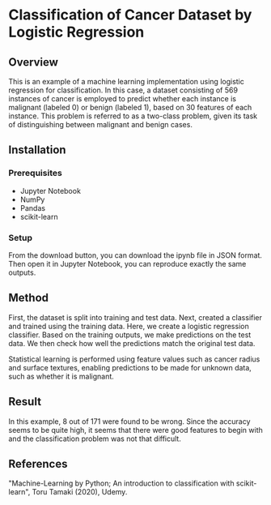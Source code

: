 # Classification of Cancer Dataset by Logistic Regression

## Overview

This is an example of a machine learning implementation using logistic regression for classification. In this case, a dataset consisting of 569 instances of cancer is employed to predict whether each instance is malignant (labeled 0) or benign (labeled 1), based on 30 features of each instance. This problem is referred to as a two-class problem, given its task of distinguishing between malignant and benign cases.

## Installation

### Prerequisites
- Jupyter Notebook
- NumPy
- Pandas
- scikit-learn

### Setup
From the download button, you can download the ipynb file in JSON format. Then open it in Jupyter Notebook, you can reproduce exactly the same outputs.

## Method
First, the dataset is split into training and test data. Next, created a classifier and trained using the training data. Here, we create a logistic regression classifier. Based on the training outputs, we make predictions on the test data. We then check how well the predictions match the original test data.

Statistical learning is performed using feature values such as cancer radius and surface textures, enabling predictions to be made for unknown data, such as whether it is malignant.

## Result
In this example, 8 out of 171 were found to be wrong. Since the accuracy seems to be quite high, it seems that there were good features to begin with and the classification problem was not that difficult.



## References
"Machine-Learning by Python; An introduction to classification with scikit-learn", Toru Tamaki (2020), Udemy.



